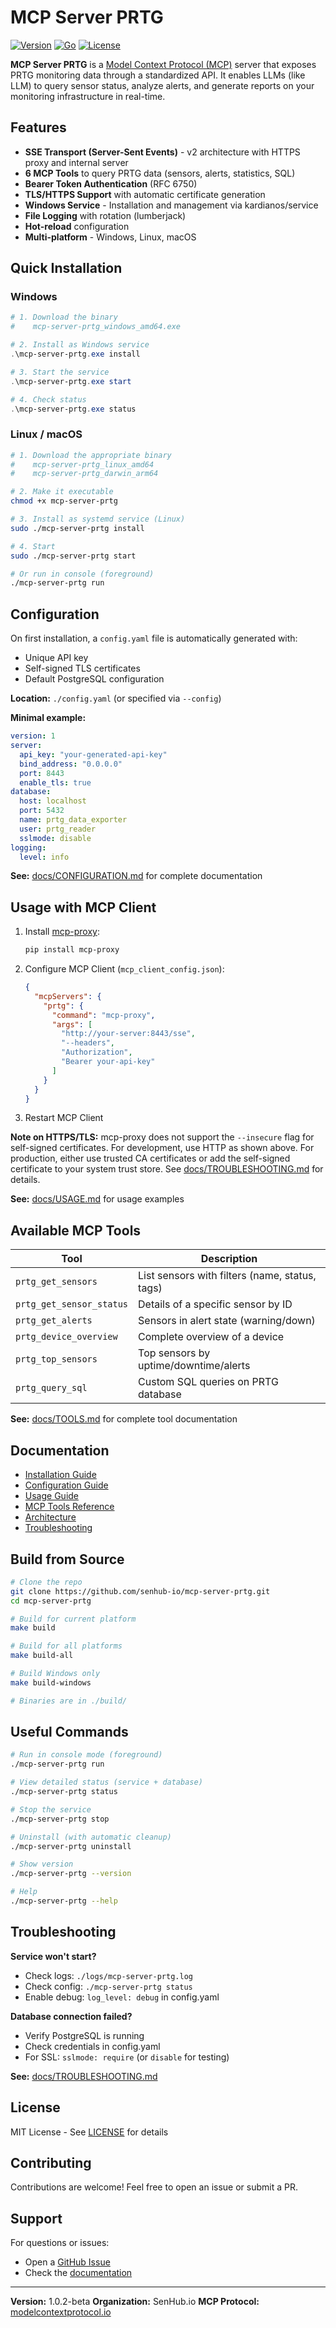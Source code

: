 # MCP Server PRTG

[![Version](https://img.shields.io/github/v/release/senhub-io/mcp-server-prtg?include_prereleases)](https://github.com/senhub-io/mcp-server-prtg/releases)
[![Go](https://img.shields.io/badge/go-1.21+-00ADD8?logo=go)](https://go.dev/)
[![License](https://img.shields.io/badge/license-MIT-green)](./LICENSE)

**MCP Server PRTG** is a [Model Context Protocol (MCP)](https://modelcontextprotocol.io) server that exposes PRTG monitoring data through a standardized API. It enables LLMs (like LLM) to query sensor status, analyze alerts, and generate reports on your monitoring infrastructure in real-time.

## Features

- **SSE Transport (Server-Sent Events)** - v2 architecture with HTTPS proxy and internal server
- **6 MCP Tools** to query PRTG data (sensors, alerts, statistics, SQL)
- **Bearer Token Authentication** (RFC 6750)
- **TLS/HTTPS Support** with automatic certificate generation
- **Windows Service** - Installation and management via kardianos/service
- **File Logging** with rotation (lumberjack)
- **Hot-reload** configuration
- **Multi-platform** - Windows, Linux, macOS

## Quick Installation

### Windows

```powershell
# 1. Download the binary
#    mcp-server-prtg_windows_amd64.exe

# 2. Install as Windows service
.\mcp-server-prtg.exe install

# 3. Start the service
.\mcp-server-prtg.exe start

# 4. Check status
.\mcp-server-prtg.exe status
```

### Linux / macOS

```bash
# 1. Download the appropriate binary
#    mcp-server-prtg_linux_amd64
#    mcp-server-prtg_darwin_arm64

# 2. Make it executable
chmod +x mcp-server-prtg

# 3. Install as systemd service (Linux)
sudo ./mcp-server-prtg install

# 4. Start
sudo ./mcp-server-prtg start

# Or run in console (foreground)
./mcp-server-prtg run
```

## Configuration

On first installation, a `config.yaml` file is automatically generated with:
- Unique API key
- Self-signed TLS certificates
- Default PostgreSQL configuration

**Location:** `./config.yaml` (or specified via `--config`)

**Minimal example:**
```yaml
version: 1
server:
  api_key: "your-generated-api-key"
  bind_address: "0.0.0.0"
  port: 8443
  enable_tls: true
database:
  host: localhost
  port: 5432
  name: prtg_data_exporter
  user: prtg_reader
  sslmode: disable
logging:
  level: info
```

**See:** [docs/CONFIGURATION.md](docs/CONFIGURATION.md) for complete documentation

## Usage with MCP Client

1. Install [mcp-proxy](https://github.com/sparfenyuk/mcp-proxy):
   ```bash
   pip install mcp-proxy
   ```

2. Configure MCP Client (`mcp_client_config.json`):
   ```json
   {
     "mcpServers": {
       "prtg": {
         "command": "mcp-proxy",
         "args": [
           "http://your-server:8443/sse",
           "--headers",
           "Authorization",
           "Bearer your-api-key"
         ]
       }
     }
   }
   ```

3. Restart MCP Client

**Note on HTTPS/TLS:** mcp-proxy does not support the `--insecure` flag for self-signed certificates. For development, use HTTP as shown above. For production, either use trusted CA certificates or add the self-signed certificate to your system trust store. See [docs/TROUBLESHOOTING.md](docs/TROUBLESHOOTING.md#certificate-verification-failed-with-mcp-proxy) for details.

**See:** [docs/USAGE.md](docs/USAGE.md) for usage examples

## Available MCP Tools

| Tool | Description |
|------|-------------|
| `prtg_get_sensors` | List sensors with filters (name, status, tags) |
| `prtg_get_sensor_status` | Details of a specific sensor by ID |
| `prtg_get_alerts` | Sensors in alert state (warning/down) |
| `prtg_device_overview` | Complete overview of a device |
| `prtg_top_sensors` | Top sensors by uptime/downtime/alerts |
| `prtg_query_sql` | Custom SQL queries on PRTG database |

**See:** [docs/TOOLS.md](docs/TOOLS.md) for complete tool documentation

## Documentation

- [Installation Guide](docs/INSTALLATION.md)
- [Configuration Guide](docs/CONFIGURATION.md)
- [Usage Guide](docs/USAGE.md)
- [MCP Tools Reference](docs/TOOLS.md)
- [Architecture](docs/ARCHITECTURE.md)
- [Troubleshooting](docs/TROUBLESHOOTING.md)

## Build from Source

```bash
# Clone the repo
git clone https://github.com/senhub-io/mcp-server-prtg.git
cd mcp-server-prtg

# Build for current platform
make build

# Build for all platforms
make build-all

# Build Windows only
make build-windows

# Binaries are in ./build/
```

## Useful Commands

```bash
# Run in console mode (foreground)
./mcp-server-prtg run

# View detailed status (service + database)
./mcp-server-prtg status

# Stop the service
./mcp-server-prtg stop

# Uninstall (with automatic cleanup)
./mcp-server-prtg uninstall

# Show version
./mcp-server-prtg --version

# Help
./mcp-server-prtg --help
```

## Troubleshooting

**Service won't start?**
- Check logs: `./logs/mcp-server-prtg.log`
- Check config: `./mcp-server-prtg status`
- Enable debug: `log_level: debug` in config.yaml

**Database connection failed?**
- Verify PostgreSQL is running
- Check credentials in config.yaml
- For SSL: `sslmode: require` (or `disable` for testing)

**See:** [docs/TROUBLESHOOTING.md](docs/TROUBLESHOOTING.md)

## License

MIT License - See [LICENSE](LICENSE) for details

## Contributing

Contributions are welcome! Feel free to open an issue or submit a PR.

## Support

For questions or issues:
- Open a [GitHub Issue](https://github.com/senhub-io/mcp-server-prtg/issues)
- Check the [documentation](docs/)

---

**Version:** 1.0.2-beta
**Organization:** SenHub.io
**MCP Protocol:** [modelcontextprotocol.io](https://modelcontextprotocol.io)
